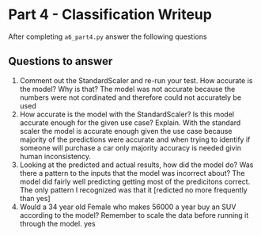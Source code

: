 # Part 4 - Classification Writeup

After completing `a6_part4.py` answer the following questions

## Questions to answer

1. Comment out the StandardScaler and re-run your test. How accurate is the model? Why is that?
The model was not accurate because the numbers were not cordinated and therefore could not accurately be used
2. How accurate is the model with the StandardScaler? Is this model accurate enough for the given use case? Explain.
With the standard scaler the model is accurate enough given the use case because majority of the predictions were accurate and when trying to identify if someone will purchase a car only majority accuracy is needed givin human inconsistency. 
3. Looking at the predicted and actual results, how did the model do? Was there a pattern to the inputs that the model was incorrect about?
The model did fairly well predicting getting most of the predicitons correct. The only pattern I recognized was that it [redicted no more frequently than yes]
4. Would a 34 year old Female who makes 56000 a year buy an SUV according to the model? Remember to scale the data before running it through the model.
yes
